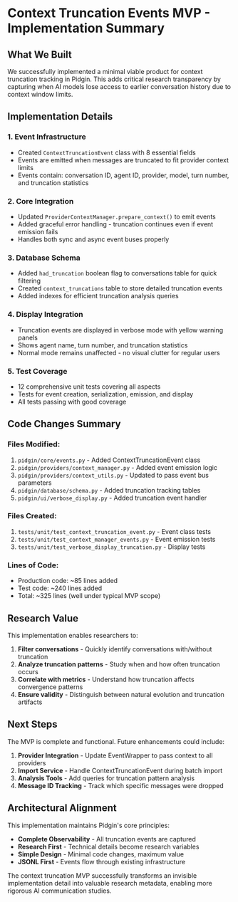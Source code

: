 # Context Truncation Events MVP - Implementation Summary

## What We Built

We successfully implemented a minimal viable product for context truncation tracking in Pidgin. This adds critical research transparency by capturing when AI models lose access to earlier conversation history due to context window limits.

## Implementation Details

### 1. Event Infrastructure
- Created `ContextTruncationEvent` class with 8 essential fields
- Events are emitted when messages are truncated to fit provider context limits
- Events contain: conversation ID, agent ID, provider, model, turn number, and truncation statistics

### 2. Core Integration
- Updated `ProviderContextManager.prepare_context()` to emit events
- Added graceful error handling - truncation continues even if event emission fails
- Handles both sync and async event buses properly

### 3. Database Schema
- Added `had_truncation` boolean flag to conversations table for quick filtering
- Created `context_truncations` table to store detailed truncation events
- Added indexes for efficient truncation analysis queries

### 4. Display Integration
- Truncation events are displayed in verbose mode with yellow warning panels
- Shows agent name, turn number, and truncation statistics
- Normal mode remains unaffected - no visual clutter for regular users

### 5. Test Coverage
- 12 comprehensive unit tests covering all aspects
- Tests for event creation, serialization, emission, and display
- All tests passing with good coverage

## Code Changes Summary

### Files Modified:
1. `pidgin/core/events.py` - Added ContextTruncationEvent class
2. `pidgin/providers/context_manager.py` - Added event emission logic
3. `pidgin/providers/context_utils.py` - Updated to pass event bus parameters
4. `pidgin/database/schema.py` - Added truncation tracking tables
5. `pidgin/ui/verbose_display.py` - Added truncation event handler

### Files Created:
1. `tests/unit/test_context_truncation_event.py` - Event class tests
2. `tests/unit/test_context_manager_events.py` - Event emission tests
3. `tests/unit/test_verbose_display_truncation.py` - Display tests

### Lines of Code:
- Production code: ~85 lines added
- Test code: ~240 lines added
- Total: ~325 lines (well under typical MVP scope)

## Research Value

This implementation enables researchers to:

1. **Filter conversations** - Quickly identify conversations with/without truncation
2. **Analyze truncation patterns** - Study when and how often truncation occurs
3. **Correlate with metrics** - Understand how truncation affects convergence patterns
4. **Ensure validity** - Distinguish between natural evolution and truncation artifacts

## Next Steps

The MVP is complete and functional. Future enhancements could include:

1. **Provider Integration** - Update EventWrapper to pass context to all providers
2. **Import Service** - Handle ContextTruncationEvent during batch import
3. **Analysis Tools** - Add queries for truncation pattern analysis
4. **Message ID Tracking** - Track which specific messages were dropped

## Architectural Alignment

This implementation maintains Pidgin's core principles:
- **Complete Observability** - All truncation events are captured
- **Research First** - Technical details become research variables
- **Simple Design** - Minimal code changes, maximum value
- **JSONL First** - Events flow through existing infrastructure

The context truncation MVP successfully transforms an invisible implementation detail into valuable research metadata, enabling more rigorous AI communication studies.